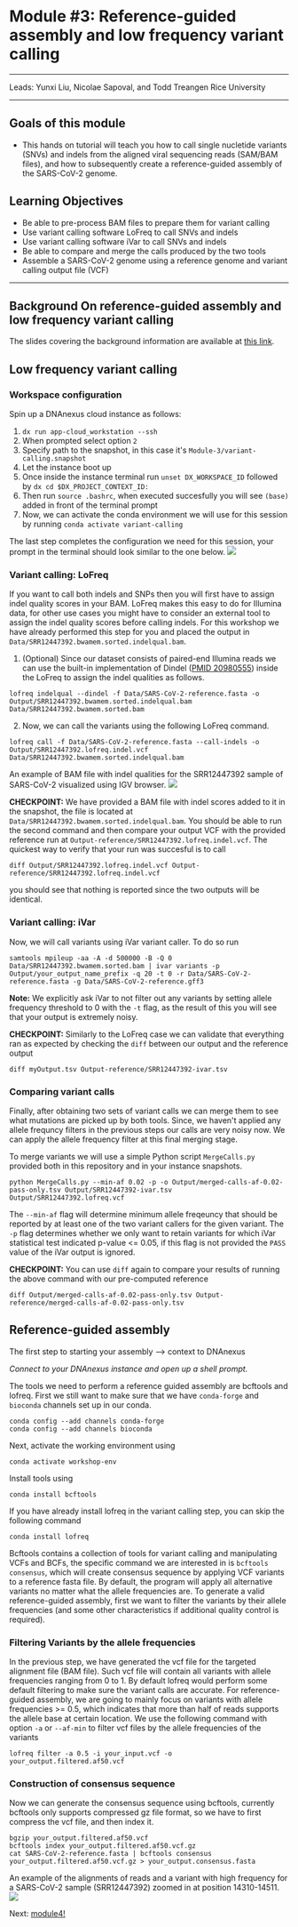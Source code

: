 
#  Module #3: Reference-guided assembly and low frequency variant calling

***
Leads: Yunxi Liu, Nicolae Sapoval, and Todd Treangen 
Rice University
***

## Goals of this module
* This hands on tutorial will teach you how to call single nucletide variants (SNVs) and indels from the aligned viral sequencing reads (SAM/BAM files), and how to subsequently create a reference-guided assembly of the SARS-CoV-2 genome.

## Learning Objectives
* Be able to pre-process BAM files to prepare them for variant calling
* Use variant calling software LoFreq to call SNVs and indels
* Use variant calling software iVar to call SNVs and indels
* Be able to compare and merge the calls produced by the two tools
* Assemble a SARS-CoV-2 genome using a reference genome and variant calling output file (VCF)

***

## Background On reference-guided assembly and low frequency variant calling

The slides covering the background information are available at [this link](https://rice-my.sharepoint.com/:p:/g/personal/ns58_rice_edu/EVzwEJTAUPFCj_taLBcIYYABV05DlROOYu1IoixxudDi2g?e=OzcNci).

## Low frequency variant calling

### Workspace configuration

Spin up a DNAnexus cloud instance as follows:
1. `dx run app-cloud_workstation --ssh`
2. When prompted select option `2`
3. Specify path to the snapshot, in this case it's `Module-3/variant-calling.snapshot`
4. Let the instance boot up
5. Once inside the instance terminal run `unset DX_WORKSPACE_ID` followed by `dx cd $DX_PROJECT_CONTEXT_ID:`
6. Then run `source .bashrc`, when executed succesfully you will see `(base)` added in front of the terminal prompt
7. Now, we can activate the conda environment we will use for this session by running `conda activate variant-calling`

The last step completes the configuration we need for this session, your prompt in the terminal should look similar to the one below.
![](Figures/prompt.png)

### Variant calling: LoFreq 

If you want to call both indels and SNPs then you will first have to assign indel quality scores in your BAM. LoFreq makes this easy to do for Illumina data, for other use cases you might have to consider an external tool to assign the indel quality scores before calling indels. For this workshop we have already performed this step for you and placed the output in `Data/SRR12447392.bwamem.sorted.indelqual.bam`.

1. (Optional) Since our dataset consists of paired-end Illumina reads we can use the built-in implementation of Dindel ([PMID 20980555](https://pubmed.ncbi.nlm.nih.gov/20980555/)) inside the LoFreq to assign the indel qualities as follows.
```
lofreq indelqual --dindel -f Data/SARS-CoV-2-reference.fasta -o Output/SRR12447392.bwamem.sorted.indelqual.bam Data/SRR12447392.bwamem.sorted.bam
```

2. Now, we can call the variants using the following LoFreq command.
```
lofreq call -f Data/SARS-CoV-2-reference.fasta --call-indels -o Output/SRR12447392.lofreq.indel.vcf Data/SRR12447392.bwamem.sorted.indelqual.bam
```

An example of BAM file with indel qualities for the SRR12447392 sample of SARS-CoV-2 visualized using IGV browser.
![](Figures/IGV-SRR12447392-indel-quals.png)

**CHECKPOINT:** We have provided a BAM file with indel scores added to it in the snapshot, the file is located at `Data/SRR12447392.bwamem.sorted.indelqual.bam`. You should be able to run the second command and then compare your output VCF with the provided reference run at `Output-reference/SRR12447392.lofreq.indel.vcf`. The quickest way to verify that your run was succesful is to call
```
diff Output/SRR12447392.lofreq.indel.vcf Output-reference/SRR12447392.lofreq.indel.vcf
```
you should see that nothing is reported since the two outputs will be identical.

### Variant calling: iVar

Now, we will call variants using iVar variant caller. To do so run
```
samtools mpileup -aa -A -d 500000 -B -Q 0 Data/SRR12447392.bwamem.sorted.bam | ivar variants -p Output/your_output_name_prefix -q 20 -t 0 -r Data/SARS-CoV-2-reference.fasta -g Data/SARS-CoV-2-reference.gff3
```
**Note:** We explicitly ask iVar to not filter out any variants by setting allele frequency threshold to 0 with the `-t` flag, as the result of this you will see that your output is extremely noisy. 

**CHECKPOINT:** Similarly to the LoFreq case we can validate that everything ran as expected by checking the `diff` between our output and the reference output
```
diff myOutput.tsv Output-reference/SRR12447392-ivar.tsv
```

### Comparing variant calls

Finally, after obtaining two sets of variant calls we can merge them to see what mutations are picked up by both tools. Since, we haven't applied any allele frequncy filters in the previous steps our calls are very noisy now. We can apply the allele frequency filter at this final merging stage. 

To merge variants we will use a simple Python script `MergeCalls.py` provided both in this repository and in your instance snapshots.
```
python MergeCalls.py --min-af 0.02 -p -o Output/merged-calls-af-0.02-pass-only.tsv Output/SRR12447392-ivar.tsv Output/SRR12447392.lofreq.vcf 
```
The `--min-af` flag will determine minimum allele freqeuncy that should be reported by at least one of the two variant callers for the given variant. The `-p` flag determines whether we only want to retain variants for which iVar statistical test indicated p-value <= 0.05, if this flag is not provided the `PASS` value of the iVar output is ignored. 

**CHECKPOINT:** You can use `diff` again to compare your results of running the above command with our pre-computed reference
```
diff Output/merged-calls-af-0.02-pass-only.tsv Output-reference/merged-calls-af-0.02-pass-only.tsv
```

## Reference-guided assembly

The first step to starting your assembly --> context to DNAnexus

*Connect to your DNAnexus instance and open up a shell prompt.*

The tools we need to perform a reference guided assembly are bcftools and lofreq. First we still want to make sure that we have `conda-forge` and `bioconda` channels set up in our conda.
```
conda config --add channels conda-forge
conda config --add channels bioconda
```
Next, activate the working environment using 
```
conda activate workshop-env
```
Install tools using 
```
conda install bcftools
```
If you have already install lofreq in the variant calling step, you can skip the following command
```
conda install lofreq
```
Bcftools contains a collection of tools for variant calling and manipulating VCFs and BCFs, the specific command we are interested in is `bcftools consensus`, which will create consensus sequence by applying VCF variants to a reference fasta file. By default, the program will apply all alternative variants no matter what the allele frequencies are. To generate a valid reference-guided assembly, first we want to filter the variants by their allele frequencies (and some other characteristics if additional quality control is required). 

### Filtering Variants by the allele frequencies

In the previous step, we have generated the vcf file for the targeted alignment file (BAM file). Such vcf file will contain all variants with allele frequencies ranging from 0 to 1. By default lofreq would perform some default filtering to make sure the variant calls are accurate. For reference-guided assembly, we are going to mainly focus on variants with allele frequencies >= 0.5, which indicates that more than half of reads supports the allele base at certain location. We use the following command with option `-a` or `--af-min` to filter vcf files by the allele frequencies of the variants
```
lofreq filter -a 0.5 -i your_input.vcf -o your_output.filtered.af50.vcf
```

### Construction of consensus sequence
Now we can generate the consensus sequence using bcftools, currently bcftools only supports compressed gz file format, so we have to first compress the vcf file, and then index it.
```
bgzip your_output.filtered.af50.vcf
bcftools index your_output.filtered.af50.vcf.gz
cat SARS-CoV-2-reference.fasta | bcftools consensus your_output.filtered.af50.vcf.gz > your_output.consensus.fasta
```

An example of the alignments of reads and a variant with high frequency for a SARS-CoV-2 sample (SRR12447392) zoomed in at position 14310-14511.
![](Figures/IGV-Zoom-in.png)

Next: [module4!](module4.rst)
